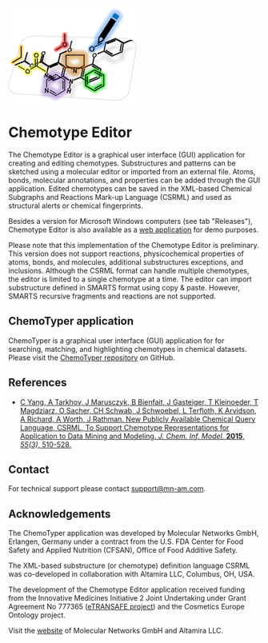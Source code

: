 ![ChemotypeEditor Header](./images/header256x193.png)

# Chemotype Editor

The Chemotype Editor is a graphical user interface (GUI) application for creating and editing chemotypes. Substructures and patterns can be sketched using a molecular editor or imported from an external file. Atoms, bonds, molecular annotations, and properties can be added through the GUI application. Edited chemotypes can be saved in the XML-based Chemical Subgraphs and Reactions Mark-up Language (CSRML) and used as structural alerts or chemical fingerprints.

<!--- This repository houses the source code for the web-based Chemotype Editor and provides a downloadable standalone Windows executable for convenient use. --->

Besides a version for Microsoft Windows computers (see tab "Releases"), Chemotype Editor is also available as a [web application](https://mn-am.github.io/chemotype-editor/web-app/index.html) for demo purposes.

<!--- To obtain the standalone Windows executable, head to the release section of this repository and download the latest executable file. --->

Please note that this implementation of the Chemotype Editor is preliminary. This version does not support reactions, physicochemical properties of atoms, bonds, and molecules, additional substructures exceptions, and inclusions. Although the CSRML format can handle multiple chemotypes, the editor is limited to a single chemotype at a time. The editor can import substructure defined in SMARTS format using copy & paste. However, SMARTS recursive fragments and reactions are not supported.

## ChemoTyper application

ChemoTyper is a graphical user interface (GUI) application for for searching, matching, and highlighting chemotypes in chemical datasets. Please visit the [ChemoTyper repository](https://github.com/mn-am/chemotyper) on GitHub.

## References

*   [​C Yang, A Tarkhov, J Marusczyk, B Bienfait, J Gasteiger, T Kleinoeder, T Magdziarz, O Sacher, CH Schwab, J Schwoebel, L Terfloth, K Arvidson, A Richard, A Worth, J Rathman. New Publicly Available Chemical Query Language, CSRML, To Support Chemotype Representations for Application to Data Mining and Modeling. *J. Chem. Inf. Model.* **2015**, *55(3)*, 510-528.](http://pubs.acs.org/doi/abs/10.1021/ci500667v)

## Contact

For technical support please contact [​support@mn-am.com](mailto:support@mn-am.com).

## Acknowledgements

The ChemoTyper application was developed by Molecular Networks GmbH, Erlangen, Germany under a contract from the U.S. FDA Center for Food Safety and Applied Nutrition (CFSAN), Office of Food Additive Safety.

The XML-based substructure (or chemotype) definition language CSRML was co-developed in collaboration with Altamira LLC, Columbus, OH, USA.

The development of the Chemotype Editor application received funding from the Innovative Medicines Initiative 2 Joint Undertaking under Grant Agreement No 777365 ([​eTRANSAFE project](https://etransafe.eu/)) and the Cosmetics Europe Ontology project.

Visit the [​website](https://www.mn-am.com) of Molecular Networks GmbH and Altamira LLC.
